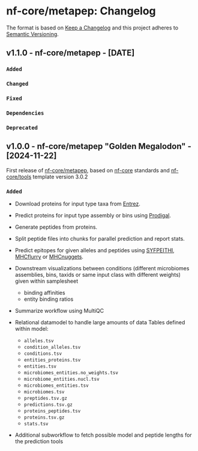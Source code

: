 # nf-core/metapep: Changelog

The format is based on [Keep a Changelog](https://keepachangelog.com/en/1.0.0/)
and this project adheres to [Semantic Versioning](https://semver.org/spec/v2.0.0.html).

## v1.1.0 - nf-core/metapep - [DATE]

### `Added`

### `Changed`

### `Fixed`

### `Dependencies`

### `Deprecated`

## v1.0.0 - nf-core/metapep "Golden Megalodon" - [2024-11-22]

First release of [nf-core/metapep](https://nf-co.re/metapep), based on [nf-core](https://nf-co.re) standards and [nf-core/tools](https://nf-co.re/tools) template version 3.0.2

### `Added`

- Download proteins for input type taxa from [Entrez](https://www.ncbi.nlm.nih.gov/Web/Search/entrezfs.html).
- Predict proteins for input type assembly or bins using [Prodigal](https://github.com/hyattpd/Prodigal).
- Generate peptides from proteins.
- Split peptide files into chunks for parallel prediction and report stats.
- Predict epitopes for given alleles and peptides using [SYFPEITHI](http://www.syfpeithi.de), [MHCflurry](https://github.com/openvax/mhcflurry) or [MHCnuggets](https://github.com/KarchinLab/mhcnuggets).
- Downstream visualizations between conditions (different microbiomes assemblies, bins, taxids or same input class with different weights) given within samplesheet
  - binding affinities
  - entity binding ratios
- Summarize workflow using MultiQC

- Relational datamodel to handle large amounts of data
  Tables defined within model:

  - `alleles.tsv`
  - `condition_alleles.tsv`
  - `conditions.tsv`
  - `entities_proteins.tsv`
  - `entities.tsv`
  - `microbiomes_entities.no_weights.tsv`
  - `microbiome_entities.nucl.tsv`
  - `microbiomes_entities.tsv`
  - `microbiomes.tsv`
  - `preptides.tsv.gz`
  - `predictions.tsv.gz`
  - `proteins_peptides.tsv`
  - `proteins.tsv.gz`
  - `stats.tsv`

- Additional subworkflow to fetch possible model and peptide lengths for the prediction tools
